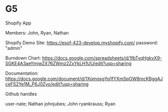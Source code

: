 # G5
Shopify App

Members: John, Ryan, Nathan

Shopify Demo Site: https://esof-423-develop.myshopify.com/ 
password: "admin"

Burndown Chart: https://docs.google.com/spreadsheets/d/1fbTvqHgkvX9-SGKE4A3aeYmjwZX76ZWmz2ZxYkLH1UU/edit?usp=sharing

Documentation: https://docs.google.com/document/d/1XqmqsgYq1fYXmSpOW8mcKBggAJceFS2Ye1M_P6J0Zyo/edit?usp=sharing

Github handles 

user-nate; Nathan
johnjubes; John
ryankrauss; Ryan

